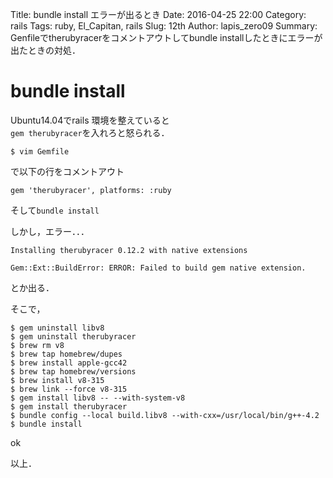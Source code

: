 Title: bundle install エラーが出るとき
Date: 2016-04-25 22:00
Category: rails
Tags: ruby, El_Capitan, rails
Slug: 12th
Author: lapis_zero09
Summary: Genfileでtherubyracerをコメントアウトしてbundle installしたときにエラーが出たときの対処．

# bundle install

Ubuntu14.04でrails 環境を整えていると  
`gem therubyracer`を入れろと怒られる．  

```
$ vim Gemfile
```

で以下の行をコメントアウト  

```
gem 'therubyracer', platforms: :ruby
```

そして`bundle install`  

しかし，エラー．．．

```
Installing therubyracer 0.12.2 with native extensions

Gem::Ext::BuildError: ERROR: Failed to build gem native extension.
```

とか出る．

そこで，  

```
$ gem uninstall libv8
$ gem uninstall therubyracer
$ brew rm v8
$ brew tap homebrew/dupes
$ brew install apple-gcc42
$ brew tap homebrew/versions
$ brew install v8-315
$ brew link --force v8-315
$ gem install libv8 -- --with-system-v8
$ gem install therubyracer
$ bundle config --local build.libv8 --with-cxx=/usr/local/bin/g++-4.2
$ bundle install

```



ok



以上．


